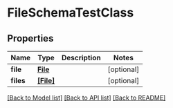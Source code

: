 # FileSchemaTestClass


## Properties
Name | Type | Description | Notes
------------ | ------------- | ------------- | -------------
**file** | [**File**](File.md) |  | [optional] 
**files** | [**[File]**](File.md) |  | [optional] 

[[Back to Model list]](../README.md#documentation-for-models) [[Back to API list]](../README.md#documentation-for-api-endpoints) [[Back to README]](../README.md)


